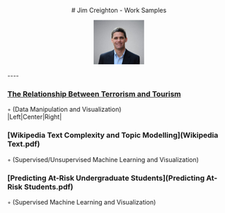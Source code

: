 <p align="center">
  # Jim Creighton - Work Samples
</p>
<p align="center">
  <img src="Jim%20Creighton.jpg" height="100px"/>
</p>
----

### [The Relationship Between Terrorism and Tourism](Terrorism_Tourism_Final_Report.pdf)  
◦ (Data Manipulation and Visualization)  
|Left|Center|Right|
  
### [Wikipedia Text Complexity and Topic Modelling](Wikipedia Text.pdf)  
◦ (Supervised/Unsupervised Machine Learning and Visualization)  
  
### [Predicting At-Risk Undergraduate Students](Predicting At-Risk Students.pdf)  
◦ (Supervised Machine Learning and Visualization)  
